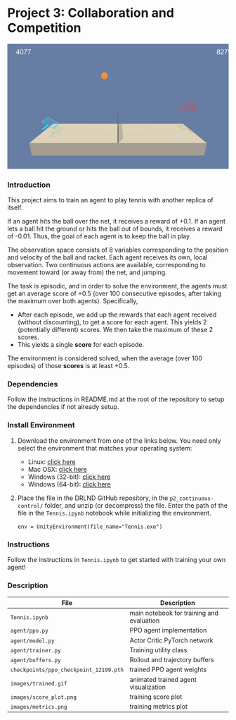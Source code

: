 # Project 3: Collaboration and Competition

![Trained](images/trained.gif)

### Introduction

This project aims to train an agent to play tennis with another replica of itself.

If an agent hits the ball over the net, it receives a reward of +0.1.  If an agent lets a ball hit the ground or hits the ball out of bounds, it receives a reward of -0.01.  Thus, the goal of each agent is to keep the ball in play.

The observation space consists of 8 variables corresponding to the position and velocity of the ball and racket. Each agent receives its own, local observation.  Two continuous actions are available, corresponding to movement toward (or away from) the net, and jumping. 

The task is episodic, and in order to solve the environment, the agents must get an average score of +0.5 (over 100 consecutive episodes, after taking the maximum over both agents). Specifically,

- After each episode, we add up the rewards that each agent received (without discounting), to get a score for each agent. This yields 2 (potentially different) scores. We then take the maximum of these 2 scores.
- This yields a single **score** for each episode.

The environment is considered solved, when the average (over 100 episodes) of those **scores** is at least +0.5.


### Dependencies

Follow the instructions in README.md at the root of the repository to setup the dependencies if not already setup.


### Install Environment

1. Download the environment from one of the links below.  You need only select the environment that matches your operating system:
    - Linux: [click here](https://s3-us-west-1.amazonaws.com/udacity-drlnd/P3/Tennis/Tennis_Linux.zip)
    - Mac OSX: [click here](https://s3-us-west-1.amazonaws.com/udacity-drlnd/P3/Tennis/Tennis.app.zip)
    - Windows (32-bit): [click here](https://s3-us-west-1.amazonaws.com/udacity-drlnd/P3/Tennis/Tennis_Windows_x86.zip)
    - Windows (64-bit): [click here](https://s3-us-west-1.amazonaws.com/udacity-drlnd/P3/Tennis/Tennis_Windows_x86_64.zip)
    

2. Place the file in the DRLND GitHub repository, in the `p2_continuous-control/` folder, and unzip (or decompress) the file. Enter the path of the file in the `Tennis.ipynb` notebook while initializing the environment.
   ```
   env = UnityEnvironment(file_name="Tennis.exe")
   ```

### Instructions
Follow the instructions in `Tennis.ipynb` to get started with training your own agent!  

### Description
|File|Description|
|---|---|
|`Tennis.ipynb`|main notebook for training and evaluation|
|`agent/ppo.py`|PPO agent implementation|
|`agent/model.py`|Actor Critic PyTorch network|
|`agent/trainer.py`|Training utility class|
|`agent/buffers.py`|Rollout and trajectory buffers|
|`checkpoints/ppo_checkpoint_12199.pth`|trained PPO agent weights|
|`images/trained.gif`|animated trained agent visualization|
|`images/score_plot.png`|training score plot|
|`images/metrics.png`|training metrics plot|
